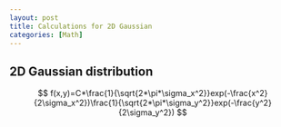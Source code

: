```yaml
---
layout: post
title: Calculations for 2D Gaussian
categories: [Math]
---
```


## 2D Gaussian distribution

$$
f(x,y)=C*\frac{1}{\sqrt{2*\pi*\sigma_x^2}}exp(-\frac{x^2}{2\sigma_x^2})\frac{1}{\sqrt{2*\pi*\sigma_y^2}}exp(-\frac{y^2}{2\sigma_y^2})
$$